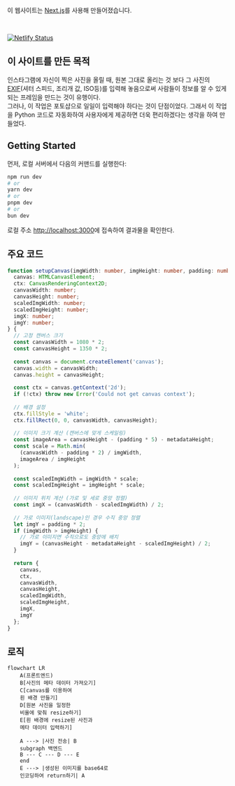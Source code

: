 이 웹사이트는 [Next.js](https://nextjs.org/)를 사용해 만들어졌습니다.

<br>

[![Netlify Status](https://api.netlify.com/api/v1/badges/7913246e-2b44-4772-9f57-2f4119fa43a4/deploy-status)](https://app.netlify.com/sites/photoframeo/deploys)

## 이 사이트를 만든 목적

인스타그램에 자신이 찍은 사진을 올릴 때, 원본 그대로 올리는 것 보다 그 사진의 [EXIF](https://namu.wiki/w/EXIF)(셔터 스피드, 조리개 값, ISO등)를 입력해 놓음으로써 사람들이 정보를 알 수 있게 되는 프레임을 만드는 것이 유행이다.  
그러나, 이 작업은 포토샵으로 일일이 입력해야 하다는 것이 단점이었다. 그래서 이 작업을 Python 코드로 자동화하여 사용자에게 제공하면 더욱 편리하겠다는 생각을 하여 만들었다.


## Getting Started

먼저, 로컬 서버에서 다음의 커맨드를 실행한다:

```bash
npm run dev
# or
yarn dev
# or
pnpm dev
# or
bun dev
```

로컬 주소 [http://localhost:3000](http://localhost:3000)에 접속하여 결과물을 확인한다.

## 주요 코드

```typescript
function setupCanvas(imgWidth: number, imgHeight: number, padding: number, metadataHeight: number): {
  canvas: HTMLCanvasElement;
  ctx: CanvasRenderingContext2D;
  canvasWidth: number;
  canvasHeight: number;
  scaledImgWidth: number;
  scaledImgHeight: number;
  imgX: number;
  imgY: number;
} {
  // 고정 캔버스 크기
  const canvasWidth = 1080 * 2;
  const canvasHeight = 1350 * 2;
  
  const canvas = document.createElement('canvas');
  canvas.width = canvasWidth;
  canvas.height = canvasHeight;
  
  const ctx = canvas.getContext('2d');
  if (!ctx) throw new Error('Could not get canvas context');
  
  // 배경 설정
  ctx.fillStyle = 'white';
  ctx.fillRect(0, 0, canvasWidth, canvasHeight);
  
  // 이미지 크기 계산 (캔버스에 맞게 스케일링)
  const imageArea = canvasHeight - (padding * 5) - metadataHeight;
  const scale = Math.min(
    (canvasWidth - padding * 2) / imgWidth,
    imageArea / imgHeight
  );
  
  const scaledImgWidth = imgWidth * scale;
  const scaledImgHeight = imgHeight * scale;
  
  // 이미지 위치 계산 (가로 및 세로 중앙 정렬)
  const imgX = (canvasWidth - scaledImgWidth) / 2;
  
  // 가로 이미지(landscape)인 경우 수직 중앙 정렬
  let imgY = padding * 2;
  if (imgWidth > imgHeight) {
    // 가로 이미지면 수직으로도 중앙에 배치
    imgY = (canvasHeight - metadataHeight - scaledImgHeight) / 2;
  }
  
  return {
    canvas,
    ctx,
    canvasWidth,
    canvasHeight,
    scaledImgWidth,
    scaledImgHeight,
    imgX,
    imgY
  };
}
```

## 로직

```mermaid
flowchart LR
    A(프론트엔드)
    B[사진의 메타 데이터 가져오기]
    C[canvas를 이용하여
    흰 배경 만들기]
    D[원본 사진을 일정한 
    비율에 맞춰 resize하기]
    E[흰 배경에 resize된 사진과
    메타 데이터 입력하기]

    A ---> |사진 전송| B
    subgraph 백엔드
    B --- C --- D --- E
    end
    E ---> |생성된 이미지를 base64로 
    인코딩하여 return하기| A
```
